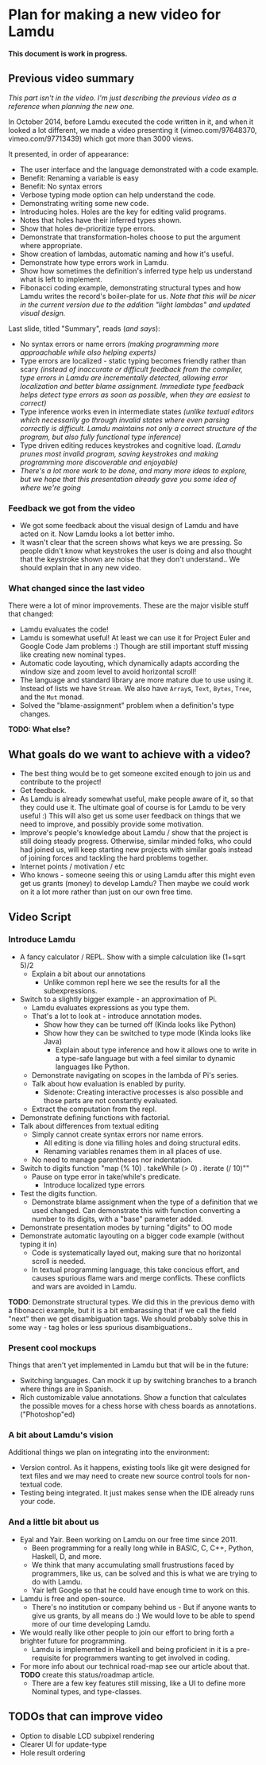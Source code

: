 # Plan for making a new video for Lamdu

**This document is work in progress.**

## Previous video summary

*This part isn't in the video. I'm just describing the previous video as a reference when planning the new one.*

In October 2014, before Lamdu executed the code written in it, and when it looked a lot different, we made a video presenting it (vimeo.com/97648370, vimeo.com/97713439) which got more than 3000 views.

It presented, in order of appearance:

* The user interface and the language demonstrated with a code example.
 * Benefit: Renaming a variable is easy
 * Benefit: No syntax errors
 * Verbose typing mode option can help understand the code.
* Demonstrating writing some new code.
 * Introducing holes. Holes are the key for editing valid programs.
 * Notes that holes have their inferred types shown.
 * Show that holes de-prioritize type errors.
 * Demonstrate that transformation-holes choose to put the argument where appropriate.
 * Show creation of lambdas, automatic naming and how it's useful.
 * Demonstrate how type errors work in Lamdu.
 * Show how sometimes the definition's inferred type help us understand what is left to implement.
* Fibonacci coding example, demonstrating structural types and how Lamdu writes the record's boiler-plate for us. *Note that this will be nicer in the current version due to the addition "light lambdas" and updated visual design.*

Last slide, titled "Summary", reads (*and says*):
* No syntax errors or name errors *(making programming more approachable while also helping experts)*
* Type errors are localized - static typing becomes friendly rather than scary *(instead of inaccurate or difficult feedback from the compiler, type errors in Lamdu are incrementally detected, allowing error localization and better blame assignment. Immediate type feedback helps detect type errors as soon as possible, when they are easiest to correct)*
* Type inference works even in intermediate states *(unlike textual editors which necessarily go through invalid states where even parsing correctly is difficult. Lamdu maintains not only a correct structure of the program, but also fully functional type inference)*
* Type driven editing reduces keystrokes and cognitive load. *(Lamdu prunes most invalid program, saving keystrokes and making programming more discoverable and enjoyable)*
* *There's a lot more work to be done, and many more ideas to explore, but we hope that this presentation already gave you some idea of where we're going*

### Feedback we got from the video

* We got some feedback about the visual design of Lamdu and have acted on it. Now Lamdu looks a lot better imho.
* It wasn't clear that the screen shows what keys we are pressing. So people didn't know what keystrokes the user is doing and also thought that the keystroke shown are noise that they don't understand.. We should explain that in any new video.

### What changed since the last video

There were a lot of minor improvements.
These are the major visible stuff that changed:

* Lamdu evaluates the code!
* Lamdu is somewhat useful! At least we can use it for Project Euler and Google Code Jam problems :) Though are still important stuff missing like creating new nominal types.
* Automatic code layouting, which dynamically adapts according the window size and zoom level to avoid horizontal scroll!
* The language and standard library are more mature due to use using it. Instead of lists we have `Stream`. We also have `Array`s, `Text`, `Bytes`, `Tree`, and the `Mut` monad.
* Solved the "blame-assignment" problem when a definition's type changes.

**TODO: What else?**

## What goals do we want to achieve with a video? ##

* The best thing would be to get someone excited enough to join us and contribute to the project!
* Get feedback.
* As Lamdu is already somewhat useful, make people aware of it, so that they could use it. The ultimate goal of course is for Lamdu to be very useful :) This will also get us some user feedback on things that we need to improve, and possibly provide some motivation.
* Improve's people's knowledge about Lamdu / show that the project is still doing steady progress. Otherwise, similar minded folks, who could had joined us, will keep starting new projects with similar goals instead of joining forces and tackling the hard problems together.
* Internet points / motivation / etc
* Who knows - someone seeing this or using Lamdu after this might even get us grants (money) to develop Lamdu? Then maybe we could work on it a lot more rather than just on our own free time.

## Video Script ##

### Introduce Lamdu ###

* A fancy calculator / REPL. Show with a simple calculation like (1+sqrt 5)/2
  * Explain a bit about our annotations
    * Unlike common repl here we see the results for all the subexpressions.
* Switch to a slightly bigger example - an approximation of Pi.
  * Lamdu evaluates expressions as you type them.
  * That's a lot to look at - introduce annotation modes.
    * Show how they can be turned off (Kinda looks like Python)
    * Show how they can be switched to type mode (Kinda looks like Java)
      * Explain about type inference and how it allows one to write in a type-safe language but with a feel similar to dynamic languages like Python.
  * Demonstrate navigating on scopes in the lambda of Pi's series.
  * Talk about how evaluation is enabled by purity.
    * Sidenote: Creating interactive processes is also possible and those parts are not constantly evaluated.
  * Extract the computation from the repl.
* Demonstrate defining functions with factorial.
* Talk about differences from textual editing
  * Simply cannot create syntax errors nor name errors.
    * All editing is done via filling holes and doing structural edits.
    * Renaming variables renames them in all places of use.
  * No need to manage parentheses nor indentation.
* Switch to digits function "map (% 10) . takeWhile (> 0) . iterate (/ 10)""
  * Pause on type error in take/while's predicate.
    * Introduce localized type errors
* Test the digits function.
  * Demonstrate blame assignment when the type of a definition that we used changed. Can demonstrate this with function converting a number to its digits, with a "base" parameter added.
* Demonstrate presentation modes by turning "digits" to OO mode
* Demonstrate automatic layouting on a bigger code example (without typing it in)
  * Code is systematically layed out, making sure that no horizontal scroll is needed.
  * In textual programming language, this take concious effort, and causes spurious flame wars and merge conflicts. These conflicts and wars are avoided in Lamdu.

**TODO**: Demonstrate structural types. We did this in the previous demo with a fibonacci example, but it is a bit embarassing that if we call the field "next" then we get disambiguation tags. We should probably solve this in some way - tag holes or less spurious disambiguations..

### Present cool mockups ###

Things that aren't yet implemented in Lamdu but that will be in the future:

* Switching languages. Can mock it up by switching branches to a branch where things are in Spanish.
* Rich customizable value annotations. Show a function that calculates the possible moves for a chess horse with chess boards as annotations. ("Photoshop"ed)

### A bit about Lamdu's vision ###

Additional things we plan on integrating into the environment:

* Version control. As it happens, existing tools like git were designed for text files and we may need to create new source control tools for non-textual code.
* Testing being integrated. It just makes sense when the IDE already runs your code.

### And a little bit about us ###

* Eyal and Yair. Been working on Lamdu on our free time since 2011.
  * Been programming for a really long while in BASIC, C, C++, Python, Haskell, D, and more.
  * We think that many accumulating small frustrustions faced by programmers, like us, can be solved and this is what we are trying to do with Lamdu.
  * Yair left Google so that he could have enough time to work on this.
* Lamdu is free and open-source.
  * There's no institution or company behind us - But if anyone wants to give us grants, by all means do :) We would love to be able to spend more of our time developing Lamdu.
* We would really like other people to join our effort to bring forth a brighter future for programming.
  * Lamdu is implemented in Haskell and being proficient in it is a pre-requisite for programmers wanting to get involved in coding.
* For more info about our technical road-map see our article about that. **TODO** create this status/roadmap article.
  * There are a few key features still missing, like a UI to define more Nominal types, and type-classes.

## TODOs that can improve video

* Option to disable LCD subpixel rendering
* Clearer UI for update-type
* Hole result ordering
